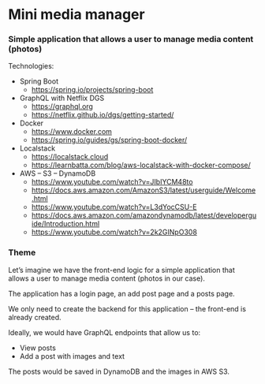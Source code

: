 # Mini media manager

### Simple application that allows a user to manage media content (photos)

Technologies:
* Spring Boot
    * https://spring.io/projects/spring-boot
* GraphQL with Netflix DGS
    * https://graphql.org
    * https://netflix.github.io/dgs/getting-started/
* Docker
    * https://www.docker.com
    * https://spring.io/guides/gs/spring-boot-docker/
* Localstack
    * https://localstack.cloud
    * https://learnbatta.com/blog/aws-localstack-with-docker-compose/
* AWS – S3 – DynamoDB
    * https://www.youtube.com/watch?v=JIbIYCM48to
    * https://docs.aws.amazon.com/AmazonS3/latest/userguide/Welcome.html
    * https://www.youtube.com/watch?v=L3dYocCSU-E
    * https://docs.aws.amazon.com/amazondynamodb/latest/developerguide/Introduction.html
    * https://www.youtube.com/watch?v=2k2GINpO308

### Theme
Let’s imagine we have the front-end logic for a simple application that allows a user to manage media content (photos in our case).

The application has a login page, an add post page and a posts page.

We only need to create the backend for this application – the front-end is already created.

Ideally, we would have GraphQL endpoints that allow us to:
* View posts
* Add a post with images and text

The posts would be saved in DynamoDB and the images in AWS S3.
